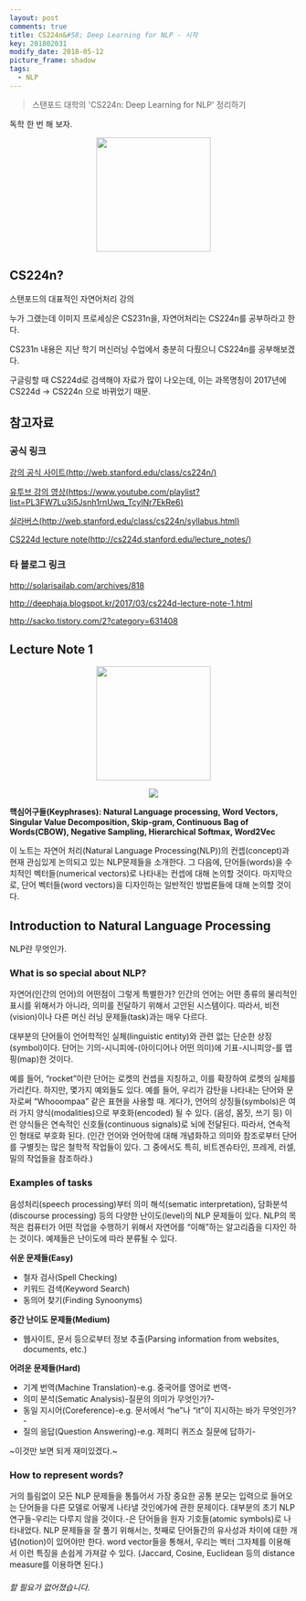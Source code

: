 ```yaml
---
layout: post
comments: true
title: CS224n&#58; Deep Learning for NLP - 시작
key: 201802031
modify_date: 2018-05-12
picture_frame: shadow
tags:
  - NLP
---
```


> 스탠포드 대학의 'CS224n: Deep Learning for NLP' 정리하기

독학 한 번 해 보자.

<!--more-->

<p style="text-align:center"><img src="https://raw.githubusercontent.com/q0115643/my_blog/master/assets/images/cs224n/cs224d-title.png" width="200" height="200" /></p>

## CS224n?

스탠포드의 대표적인 자연어처리 강의

누가 그랬는데 이미지 프로세싱은 CS231n을, 자연어처리는 CS224n를 공부하라고 한다.

CS231n 내용은 지난 학기 머신러닝 수업에서 충분히 다뤘으니 CS224n를 공부해보겠다.

구글링할 때 CS224d로 검색해야 자료가 많이 나오는데, 이는 과목명칭이 2017년에 CS224d -> CS224n 으로 바뀌었기 때문.

## 참고자료

### 공식 링크

[강의 공식 사이트(http://web.stanford.edu/class/cs224n/)](http://web.stanford.edu/class/cs224n/)

[유투브 강의 영상(https://www.youtube.com/playlist?list=PL3FW7Lu3i5Jsnh1rnUwq_TcylNr7EkRe6)](https://www.youtube.com/playlist?list=PL3FW7Lu3i5Jsnh1rnUwq_TcylNr7EkRe6)

[실라버스(http://web.stanford.edu/class/cs224n/syllabus.html)](http://web.stanford.edu/class/cs224n/syllabus.html)

[CS224d lecture note(http://cs224d.stanford.edu/lecture_notes/)](http://cs224d.stanford.edu/lecture_notes/)

### 타 블로그 링크

http://solarisailab.com/archives/818

http://deephaja.blogspot.kr/2017/03/cs224d-lecture-note-1.html

http://sacko.tistory.com/2?category=631408

## Lecture Note 1

<p style="text-align:center"><img src="https://raw.githubusercontent.com/q0115643/my_blog/master/images/cs224n/choolbal.png" width="200" height="200" /></p>

<p style="text-align:center"><img src="https://raw.githubusercontent.com/q0115643/my_blog/master/images/cs224n/cs224n_front_image.png"/></p>

**핵심어구들(Keyphrases): Natural Language processing, Word Vectors, Singular Value Decomposition, Skip-gram, Continuous Bag of Words(CBOW), Negative Sampling, Hierarchical Softmax, Word2Vec**

이 노트는 자연어 처리(Natural Language Processing(NLP))의 컨셉(concept)과 현재 관심있게 논의되고 있는 NLP문제들을 소개한다.
그 다음에, 단어들(words)을 수치적인 벡터들(numerical vectors)로 나타내는 컨셉에 대해 논의할 것이다.
마지막으로, 단어 벡터들(word vectors)을 디자인하는 일반적인 방법론들에 대해 논의할 것이다.

## Introduction to Natural Language Processing

NLP란 무엇인가.

### What is so special about NLP?

자연어(인간의 언어)의 어떤점이 그렇게 특별한가? 인간의 언어는 어떤 종류의 물리적인 표시를 위해서가 아니라, 의미를 전달하기 위해서 고안된 시스템이다. 따라서, 비전(vision)이나 다른 머신 러닝 문제들(task)과는 매우 다르다.

대부분의 단어들이 언어학적인 실체(linguistic entity)와 관련 없는 단순한 상징(symbol)이다. 단어는 기의-시니피에-(아이디어나 어떤 의미)에 기표-시니피앙-를 맵핑(map)한 것이다.

예를 들어, “rocket”이란 단어는 로켓의 컨셉을 지칭하고, 이를 확장하여 로켓의 실체를 가리킨다.
하지만, 몇가지 예외들도 있다. 예를 들어, 우리가 감탄을 나타내는 단어와 문자로써 “Whooompaa” 같은 표현을 사용할 때.
게다가, 언어의 상징들(symbols)은 여러 가지 양식(modalities)으로 부호화(encoded) 될 수 있다. (음성, 몸짓, 쓰기 등)
이런 양식들은 연속적인 신호들(continuous signals)로 뇌에 전달된다. 따라서, 연속적인 형태로 부호화 된다.
(인간 언어와 언어학에 대해 개념화하고 의미와 참조로부터 단어를 구별짓는 많은 철학적 작업들이 있다.
그 중에서도 특히, 비트겐슈타인, 프레게, 러셀, 밀의 작업들을 참조하라.)

### Examples of tasks

음성처리(speech processing)부터 의미 해석(sematic interpretation), 담화분석(discourse processing) 등의 다양한 난이도(level)의 NLP 문제들이 있다.
NLP의 목적은 컴퓨터가 어떤 작업을 수행하기 위해서 자연어를 “이해”하는 알고리즘을 디자인 하는 것이다.
예제들은 난이도에 따라 분류될 수 있다.

**쉬운 문제들(Easy)**
* 철자 검사(Spell Checking)
* 키워드 검색(Keyword Search)
* 동의어 찾기(Finding Synoonyms)

**중간 난이도 문제들(Medium)**
* 웹사이트, 문서 등으로부터 정보 추출(Parsing information from websites, documents, etc.)

**어려운 문제들(Hard)**
* 기계 번역(Machine Translation)-e.g. 중국어를 영어로 번역-
* 의미 분석(Sematic Analysis)-질문의 의미가 무엇인가?-
* 동일 지시어(Coreference)-e.g. 문서에서 “he”나 “it”이 지시하는 바가 무엇인가?-
* 질의 응답(Question Answering)-e.g. 제퍼디 퀴즈쇼 질문에 답하기-

~이것만 보면 되게 재미있겠다.~

### How to represent words?

거의 틀림없이 모든 NLP 문제들을 통틀어서 가장 중요한 공통 분모는 입력으로 들어오는 단어들을 다른 모델로 어떻게 나타낼 것인에가에 관한 문제이다.
대부분의 초기 NLP 연구들-우리는 다루지 않을 것이다.-은 단어들을 원자 기호들(atomic symbols)로 나타내었다.
NLP 문제들을 잘 풀기 위해서는, 첫째로 단어들간의 유사성과 차이에 대한 개념(notion)이 있어야만 한다.
word vector들을 통해서, 우리는 벡터 그자체를 이용해서 이런 특징을 손쉽게 가져갈 수 있다. (Jaccard, Cosine, Euclidean 등의 distance measure를 이용하면 된다.)

###### 할 필요가 없어졌습니다.